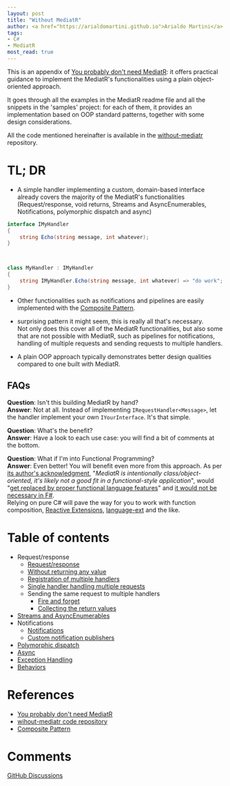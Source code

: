 ```yaml
---
layout: post
title: "Without MediatR"
author: <a href="https://arialdomartini.github.io">Arialdo Martini</a>
tags:
- C#
- MediatR
most_read: true
---
```

This is an appendix of [You probably don't need MediatR][you-probably-dont-need-mediatr]: it offers practical guidance to implement the MediatR's functionalities using a plain object-oriented approach.

It goes through all the examples in the MediatR readme file and all the snippets in the 'samples' project: for each of them, it provides an implementation based on OOP standard patterns, together with some design considerations.
<!--more-->

All the code mentioned hereinafter is available in the [without-mediatr][without-mediatr-repo] repository.<br/>

# TL; DR
* A simple handler implementing a custom, domain-based interface already covers the majority of the MediatR's functionalities (Request/response, void returns, Streams and AsyncEnumerables, Notifications, polymorphic dispatch and async)

```csharp
interface IMyHandler
{
    string Echo(string message, int whatever);
}



class MyHandler : IMyHandler
{
    string IMyHandler.Echo(string message, int whatever) => "do work";
}
```

* Other functionalities such as notifications and pipelines are easily implemented with the [Composite Pattern](composite-As).

* surprising pattern it might seem, this is really all that's necessary.<br/>
Not only does this cover all of the MediatR functionalities, but also some that are not possible with MediatR, such as pipelines for notifications, handling of multiple requests and sending requests to multiple handlers.

* A plain OOP approach typically demonstrates better design qualities compared to one built with MediatR.

## FAQs
**Question**: Isn't this building MediatR by hand?<br/>
**Answer**: Not at all. Instead of implementing `IRequestHandler<Message>`, let the handler implement your own `IYourInterface`. It's that simple.

**Question**: What's the benefit?<br/>
**Answer**: Have a look to each use case: you will find a bit of comments at the bottom.

**Question**: What if I'm into Functional Programming?<br/>
**Answer**: Even better! You will benefit even more from this approach. As per [its author's acknowledgment][mediatr-oop], "*MediatR is intentionally class/object-oriented, it's likely not a good fit in a functional-style application*", would "[get replaced by proper functional language features][fp-replaces-mediatr]" and [it would not be necessary in F#][fsharp-replaces-mediatr].<br/>
Relying on pure C# will pave the way for you to work with function composition, [Reactive Extensions][rx], [language-ext][language-ext] and the like.

# Table of contents
* Request/response
  * [Request/response](without-mediatr-request-response)
  * [Without returning any value](without-mediatr-request-response-not-returning-a-value)
  * [Registration of multiple handlers](without-mediatr-request-response-multiple-registration)
  * [Single handler handling multiple requests](without-mediatr-request-response-multiple-requests)
  * Sending the same request to multiple handlers
	  * [Fire and forget](without-mediatr-request-response-multiple-handlers)
      * [Collecting the return values](without-mediatr-request-response-multiple-handlers-with-reply)
* [Streams and AsyncEnumerables](without-mediatr-streams)
* Notifications
  * [Notifications](without-mediatr-notifications)
  * [Custom notification publishers](without-mediatr-notifications-custom-notification-publisher)
* [Polymorphic dispatch](without-mediatr-request-response-subtyping)
* [Async](without-mediatr-async)
* [Exception Handling](without-mediatr-exception-handling)
* [Behaviors](without-mediatr-behaviors)


# References

* [You probably don't need MediatR][you-probably-dont-need-mediatr]
* [wihout-mediatr code repository][without-mediatr-repo]
* [Composite Pattern][composite-pattern]

# Comments
[GitHub Discussions](https://github.com/arialdomartini/arialdomartini.github.io/discussions/7)

[you-probably-dont-need-mediatr]: https://arialdomartini.github.io/mediatr
[without-mediatr-repo]: https://github.com/arialdomartini/without-mediatr
[composite-pattern]: https://en.wikipedia.org/wiki/Composite_pattern
[mediatr-oop]: https://github.com/jbogard/MediatR/discussions/737#discussioncomment-2532677
[language-ext]: https://github.com/louthy/language-ext
[rx]: https://github.com/louthy/language-ext
[fp-replaces-mediatr]: https://twitter.com/jbogard/status/981874884753133570
[fsharp-replaces-mediatr]: https://twitter.com/jbogard/status/1482048877368852483
